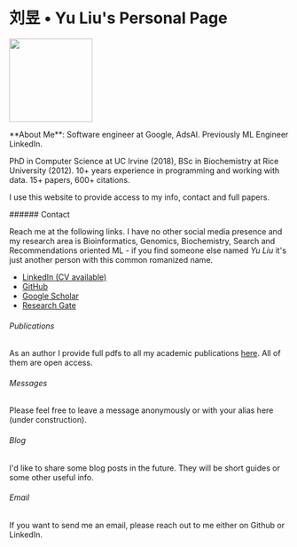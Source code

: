 <h1 class="title"> <b>刘昱 • Yu Liu</b>'s Personal Page</h1>


<img src="/img/yuicon.jpg" height=150px width=150px></img>

<article>**About Me**: Software engineer at Google, AdsAI. Previously ML Engineer LinkedIn. 

PhD in Computer Science at UC Irvine (2018), BSc in Biochemistry at Rice University (2012). 
10+ years experience in programming and working with data. 15+ papers, 600+ citations.

I use this website to provide access to my info, contact and full papers.
</article>

<article>
###### Contact

Reach me at the following links. I have no other social media presence and my research area is Bioinformatics, Genomics, Biochemistry, Search and Recommendations oriented ML - if you find someone else named *Yu Liu* it's just another person with this common romanized name.

* [LinkedIn (CV available)](https://www.linkedin.com/in/yu-liu-extrainfo/)
* [GitHub](https://github.com/darlliu)
* [Google Scholar](https://scholar.google.com/citations?user=4CDnUJEAAAAJ&hl=en)
* [Research Gate](https://www.researchgate.net/profile/Yu-Liu-17)


###### Publications

As an author I provide full pdfs to all my academic publications [here](/papers). All of them are open access.

###### Messages

Please feel free to leave a message anonymously or with your alias here (under construction).

###### Blog

I'd like to share some blog posts in the future. They will be short guides or some other useful info.

###### Email

If you want to send me an email, please reach out to me either on Github or LinkedIn.
</article>